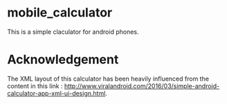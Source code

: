 # mobile_calculator

This is a simple claculator for android phones. 


# Acknowledgement 
The XML layout of this calculator has been heavily influenced from the content in this link : 
http://www.viralandroid.com/2016/03/simple-android-calculator-app-xml-ui-design.html. 

